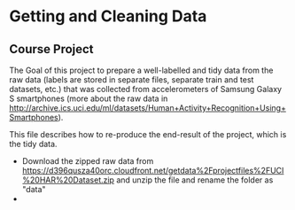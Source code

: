 # Getting and Cleaning Data 
## Course Project

The Goal of this project to prepare a well-labelled and tidy data from the raw data (labels are stored in separate files, separate train and test datasets, etc.) that was collected from accelerometers of Samsung Galaxy S smartphones (more about the raw data in http://archive.ics.uci.edu/ml/datasets/Human+Activity+Recognition+Using+Smartphones). 

This file describes how to re-produce the end-result of the project, which is the tidy data.

  * Download the zipped raw data from https://d396qusza40orc.cloudfront.net/getdata%2Fprojectfiles%2FUCI%20HAR%20Dataset.zip and unzip the file and rename the folder as "data"
  * 
